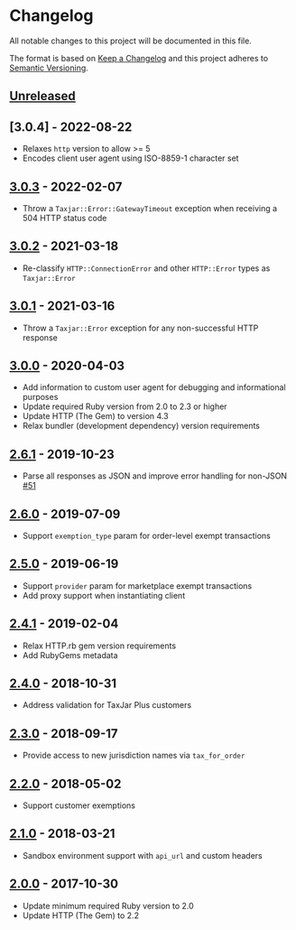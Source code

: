 # Changelog

All notable changes to this project will be documented in this file.

The format is based on [Keep a Changelog](http://keepachangelog.com/en/1.0.0/)
and this project adheres to [Semantic Versioning](http://semver.org/spec/v2.0.0.html).

## [Unreleased]

## [3.0.4] - 2022-08-22
- Relaxes `http` version to allow >= 5
- Encodes client user agent using ISO-8859-1 character set

## [3.0.3] - 2022-02-07
- Throw a `Taxjar::Error::GatewayTimeout` exception when receiving a 504 HTTP status code

## [3.0.2] - 2021-03-18
- Re-classify `HTTP::ConnectionError` and other `HTTP::Error` types as `Taxjar::Error`

## [3.0.1] - 2021-03-16
- Throw a `Taxjar::Error` exception for any non-successful HTTP response

## [3.0.0] - 2020-04-03
- Add information to custom user agent for debugging and informational purposes
- Update required Ruby version from 2.0 to 2.3 or higher
- Update HTTP (The Gem) to version 4.3
- Relax bundler (development dependency) version requirements

## [2.6.1] - 2019-10-23
- Parse all responses as JSON and improve error handling for non-JSON [#51](https://github.com/taxjar/taxjar-ruby/pull/51)

## [2.6.0] - 2019-07-09
- Support `exemption_type` param for order-level exempt transactions

## [2.5.0] - 2019-06-19
- Support `provider` param for marketplace exempt transactions
- Add proxy support when instantiating client

## [2.4.1] - 2019-02-04
- Relax HTTP.rb gem version requirements
- Add RubyGems metadata

## [2.4.0] - 2018-10-31
- Address validation for TaxJar Plus customers

## [2.3.0] - 2018-09-17
- Provide access to new jurisdiction names via `tax_for_order`

## [2.2.0] - 2018-05-02
- Support customer exemptions

## [2.1.0] - 2018-03-21
- Sandbox environment support with `api_url` and custom headers

## [2.0.0] - 2017-10-30
- Update minimum required Ruby version to 2.0
- Update HTTP (The Gem) to 2.2

[Unreleased]: https://github.com/taxjar/taxjar-ruby/compare/v3.0.3...HEAD
[3.0.3]: https://github.com/taxjar/taxjar-ruby/compare/v3.0.2...v3.0.3
[3.0.2]: https://github.com/taxjar/taxjar-ruby/compare/v3.0.1...v3.0.2
[3.0.1]: https://github.com/taxjar/taxjar-ruby/compare/v3.0.0...v3.0.1
[3.0.0]: https://github.com/taxjar/taxjar-ruby/compare/v2.6.1...v3.0.0
[2.6.1]: https://github.com/taxjar/taxjar-ruby/compare/v2.6.0...v2.6.1
[2.6.0]: https://github.com/taxjar/taxjar-ruby/compare/v2.5.0...v2.6.0
[2.5.0]: https://github.com/taxjar/taxjar-ruby/compare/v2.4.1...v2.5.0
[2.4.1]: https://github.com/taxjar/taxjar-ruby/compare/v2.4.0...v2.4.1
[2.4.0]: https://github.com/taxjar/taxjar-ruby/compare/v2.3.0...v2.4.0
[2.3.0]: https://github.com/taxjar/taxjar-ruby/compare/v2.2.0...v2.3.0
[2.2.0]: https://github.com/taxjar/taxjar-ruby/compare/v2.1.0...v2.2.0
[2.1.0]: https://github.com/taxjar/taxjar-ruby/compare/v2.0.0...v2.1.0
[2.0.0]: https://github.com/taxjar/taxjar-ruby/compare/v1.7.1...v2.0.0
